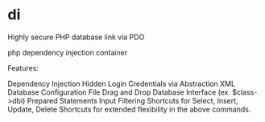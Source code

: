 # di
Highly secure PHP database link via PDO

php dependency injection container

Features:

Dependency Injection
Hidden Login Credentials via Abstraction
XML Database Configuration File
Drag and Drop Database Interface (ex. $class->dbi)
Prepared Statements
Input Filtering
Shortcuts for Select, Insert, Update, Delete
Shortcuts for extended flexibility in the above commands.


